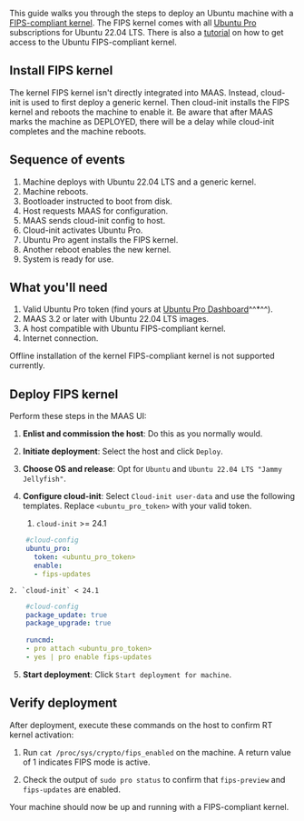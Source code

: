 This guide walks you through the steps to deploy an Ubuntu machine with a [FIPS-compliant kernel](https://ubuntu.com/security/certifications/docs/fips). The FIPS kernel comes with all [Ubuntu Pro](https://ubuntu.com/pro) subscriptions for Ubuntu 22.04 LTS. There is also a [tutorial](https://ubuntu.com/tutorials/using-the-ubuntu-pro-client-to-enable-fips#1-overview) on how to get access to the Ubuntu FIPS-compliant kernel.

## Install FIPS kernel

The  kernel FIPS kernel isn't directly integrated into MAAS. Instead, cloud-init is used to first deploy a generic kernel. Then cloud-init installs the FIPS kernel and reboots the machine to enable it. Be aware that after MAAS marks the machine as DEPLOYED, there will be a delay while cloud-init completes and the machine reboots.

## Sequence of events

1. Machine deploys with Ubuntu 22.04 LTS and a generic kernel.
2. Machine reboots.
3. Bootloader instructed to boot from disk.
4. Host requests MAAS for configuration.
5. MAAS sends cloud-init config to host.
6. Cloud-init activates Ubuntu Pro.
7. Ubuntu Pro agent installs the FIPS kernel.
8. Another reboot enables the new kernel.
9. System is ready for use.

## What you'll need

1. Valid Ubuntu Pro token (find yours at [Ubuntu Pro Dashboard](https://ubuntu.com/pro/dashboard)^^*^^).
2. MAAS 3.2 or later with Ubuntu 22.04 LTS images.
3. A host compatible with Ubuntu FIPS-compliant kernel.
4. Internet connection.


Offline installation of the  kernel FIPS-compliant kernel is not supported currently.


## Deploy FIPS kernel

Perform these steps in the MAAS UI:

1. **Enlist and commission the host**: Do this as you normally would.
  
2. **Initiate deployment**: Select the host and click `Deploy`.
  
3. **Choose OS and release**: Opt for `Ubuntu` and `Ubuntu 22.04 LTS "Jammy Jellyfish"`.
  
4. **Configure cloud-init**: Select `Cloud-init user-data` and use the following templates. Replace `<ubuntu_pro_token>` with your valid token.

    1. `cloud-init` >= 24.1

```yaml
    #cloud-config
    ubuntu_pro:
      token: <ubuntu_pro_token>
      enable:
      - fips-updates
```

    2. `cloud-init` < 24.1

```yaml
    #cloud-config
    package_update: true
    package_upgrade: true
    
    runcmd:
    - pro attach <ubuntu_pro_token>
    - yes | pro enable fips-updates
```

5. **Start deployment**: Click `Start deployment for machine`.

## Verify deployment

After deployment, execute these commands on the host to confirm RT kernel activation:

1. Run `cat /proc/sys/crypto/fips_enabled` on the machine. A return value of 1 indicates FIPS mode is active.

2. Check the output of `sudo pro status` to confirm that `fips-preview` and `fips-updates` are enabled.

Your machine should now be up and running with a FIPS-compliant kernel.
